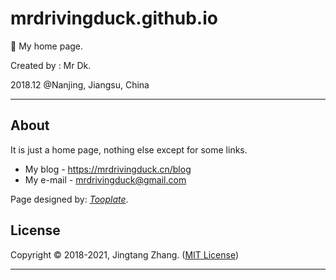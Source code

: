 # mrdrivingduck.github.io

🦆 My home page.

Created by : Mr Dk. 

2018.12 @Nanjing, Jiangsu, China

---

## About

It is just a home page, nothing else except for some links.

* My blog - https://mrdrivingduck.cn/blog
* My e-mail - mrdrivingduck@gmail.com

Page designed by: [*Tooplate*](https://www.tooplate.com/).

## License

Copyright © 2018-2021, Jingtang Zhang. ([MIT License](LICENSE))

---

